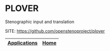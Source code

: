 # PLOVER
 
 Stenographic input and translation
 
 SITE: https://github.com/openstenoproject/plover

 | [Applications](https://portable-linux-apps.github.io/apps.html) | [Home](https://portable-linux-apps.github.io)
 | --- | --- |
